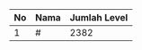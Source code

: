 | No | Nama            | Jumlah Level |
|----|-----------------|--------------|
| 1  | #    |    2382        |
